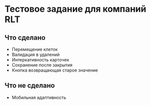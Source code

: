 # Тестовое задание для компаний RLT

## Что сделано
- Перемещение клеток
- Валидация в удалений
- Интеркативность карточек
-  Сохранение после закрытия
-  Кнопка возвращающая старое значение

## Что не сделано

- Мобильная адаптивность



